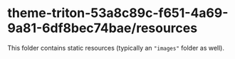 # theme-triton-53a8c89c-f651-4a69-9a81-6df8bec74bae/resources

This folder contains static resources (typically an `"images"` folder as well).
